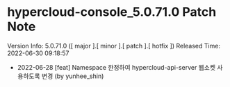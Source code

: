 # hypercloud-console_5.0.71.0 Patch Note

Version Info: 5.0.71.0 ([ major ].[ minor ].[ patch ].[ hotfix ])
Released Time: 2022-06-30 09:18:57

- 2022-06-28 [feat] Namespace 한정하여 hypercloud-api-server 웹소켓 사용하도록 변경 (by yunhee_shin) 
